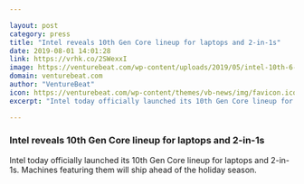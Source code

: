 ```yaml
---

layout: post
category: press
title: "Intel reveals 10th Gen Core lineup for laptops and 2-in-1s"
date: 2019-08-01 14:01:28
link: https://vrhk.co/2SWexxI
image: https://venturebeat.com/wp-content/uploads/2019/05/intel-10th-6-e1564528363503.jpeg?w=1200&strip=all
domain: venturebeat.com
author: "VentureBeat"
icon: https://venturebeat.com/wp-content/themes/vb-news/img/favicon.ico
excerpt: "Intel today officially launched its 10th Gen Core lineup for laptops and 2-in-1s. Machines featuring them will ship ahead of the holiday season."

---
```


### Intel reveals 10th Gen Core lineup for laptops and 2-in-1s

Intel today officially launched its 10th Gen Core lineup for laptops and 2-in-1s. Machines featuring them will ship ahead of the holiday season.